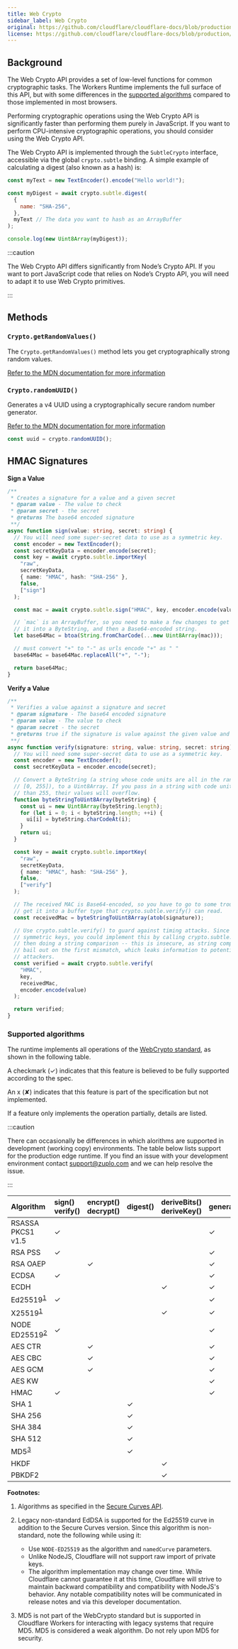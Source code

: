 ```yaml
---
title: Web Crypto
sidebar_label: Web Crypto
original: https://github.com/cloudflare/cloudflare-docs/blob/production/content/workers/runtime-apis/web-crypto.md
license: https://github.com/cloudflare/cloudflare-docs/blob/production/LICENSE
---
```


<style type="text/css">{`
/* This is here to make the table not scroll on full screen */
table th, table td {
  padding: 6px;
}
`}</style>

## Background

The Web Crypto API provides a set of low-level functions for common
cryptographic tasks. The Workers Runtime implements the full surface of this
API, but with some differences in the
[supported algorithms](#supported-algorithms) compared to those implemented in
most browsers.

Performing cryptographic operations using the Web Crypto API is significantly
faster than performing them purely in JavaScript. If you want to perform
CPU-intensive cryptographic operations, you should consider using the Web Crypto
API.

The Web Crypto API is implemented through the `SubtleCrypto` interface,
accessible via the global `crypto.subtle` binding. A simple example of
calculating a digest (also known as a hash) is:

```js
const myText = new TextEncoder().encode("Hello world!");

const myDigest = await crypto.subtle.digest(
  {
    name: "SHA-256",
  },
  myText // The data you want to hash as an ArrayBuffer
);

console.log(new Uint8Array(myDigest));
```

:::caution

The Web Crypto API differs significantly from Node’s Crypto API. If you want to
port JavaScript code that relies on Node’s Crypto API, you will need to adapt it
to use Web Crypto primitives.

:::

## Methods

### `Crypto.getRandomValues()`

The `Crypto.getRandomValues()` method lets you get cryptographically strong
random values.

[Refer to the MDN documentation for more information](https://developer.mozilla.org/en-US/docs/Web/API/Crypto/getRandomValues)

### `Crypto.randomUUID()`

Generates a v4 UUID using a cryptographically secure random number generator.

[Refer to the MDN documentation for more information](https://developer.mozilla.org/en-US/docs/Web/API/Crypto/randomUUID)

```ts
const uuid = crypto.randomUUID();
```

## HMAC Signatures

**Sign a Value**

```ts
/**
 * Creates a signature for a value and a given secret
 * @param value - The value to check
 * @param secret - the secret
 * @returns The base64 encoded signature
 **/
async function sign(value: string, secret: string) {
  // You will need some super-secret data to use as a symmetric key.
  const encoder = new TextEncoder();
  const secretKeyData = encoder.encode(secret);
  const key = await crypto.subtle.importKey(
    "raw",
    secretKeyData,
    { name: "HMAC", hash: "SHA-256" },
    false,
    ["sign"]
  );

  const mac = await crypto.subtle.sign("HMAC", key, encoder.encode(value));

  // `mac` is an ArrayBuffer, so you need to make a few changes to get
  // it into a ByteString, and then a Base64-encoded string.
  let base64Mac = btoa(String.fromCharCode(...new Uint8Array(mac)));

  // must convert "+" to "-" as urls encode "+" as " "
  base64Mac = base64Mac.replaceAll("+", "-");

  return base64Mac;
}
```

**Verify a Value**

```ts
/**
 * Verifies a value against a signature and secret
 * @param signature - The base64 encoded signature
 * @param value - The value to check
 * @param secret - the secret
 * @returns true if the signature is value against the given value and secret
 **/
async function verify(signature: string, value: string, secret: string) {
  // You will need some super-secret data to use as a symmetric key.
  const encoder = new TextEncoder();
  const secretKeyData = encoder.encode(secret);

  // Convert a ByteString (a string whose code units are all in the range
  // [0, 255]), to a Uint8Array. If you pass in a string with code units larger
  // than 255, their values will overflow.
  function byteStringToUint8Array(byteString) {
    const ui = new Uint8Array(byteString.length);
    for (let i = 0; i < byteString.length; ++i) {
      ui[i] = byteString.charCodeAt(i);
    }
    return ui;
  }

  const key = await crypto.subtle.importKey(
    "raw",
    secretKeyData,
    { name: "HMAC", hash: "SHA-256" },
    false,
    ["verify"]
  );

  // The received MAC is Base64-encoded, so you have to go to some trouble to
  // get it into a buffer type that crypto.subtle.verify() can read.
  const receivedMac = byteStringToUint8Array(atob(signature));

  // Use crypto.subtle.verify() to guard against timing attacks. Since HMACs use
  // symmetric keys, you could implement this by calling crypto.subtle.sign() and
  // then doing a string comparison -- this is insecure, as string comparisons
  // bail out on the first mismatch, which leaks information to potential
  // attackers.
  const verified = await crypto.subtle.verify(
    "HMAC",
    key,
    receivedMac,
    encoder.encode(value)
  );

  return verified;
}
```

### Supported algorithms

The runtime implements all operations of the
[WebCrypto standard](https://www.w3.org/TR/WebCryptoAPI/), as shown in the
following table.

A checkmark (✓) indicates that this feature is believed to be fully supported
according to the spec.

An x (✘) indicates that this feature is part of the specification but not
implemented.

If a feature only implements the operation partially, details are listed.

:::caution

There can occasionally be differences in which alorithms are supported in
development (working copy) environments. The table below lists support for the
production edge runtime. If you find an issue with your development environment
contact support@zuplo.com and we can help resolve the issue.

:::

| Algorithm                                          | sign()<br/>verify() | encrypt()<br/>decrypt() | digest() | deriveBits()<br/>deriveKey() | generateKey() | wrapKey()<br/>unwrapKey() | exportKey() | importKey() |
| :------------------------------------------------- | :------------------ | :---------------------- | :------- | :--------------------------- | :------------ | :------------------------ | :---------- | :---------- |
| RSASSA PKCS1 v1.5                                  | ✓                   |                         |          |                              | ✓             |                           | ✓           | ✓           |
| RSA PSS                                            | ✓                   |                         |          |                              | ✓             |                           | ✓           | ✓           |
| RSA OAEP                                           |                     | ✓                       |          |                              | ✓             | ✓                         | ✓           | ✓           |
| ECDSA                                              | ✓                   |                         |          |                              | ✓             |                           | ✓           | ✓           |
| ECDH                                               |                     |                         |          | ✓                            | ✓             |                           | ✓           | ✓           |
| Ed25519<sup><a href="#footnote-1">1</a></sup>      | ✓                   |                         |          |                              | ✓             |                           | ✓           | ✓           |
| X25519<sup><a href="#footnote-1">1</a></sup>       |                     |                         |          | ✓                            | ✓             |                           | ✓           | ✓           |
| NODE ED25519<sup><a href="#footnote-2">2</a></sup> | ✓                   |                         |          |                              | ✓             |                           | ✓           | ✓           |
| AES CTR                                            |                     | ✓                       |          |                              | ✓             | ✓                         | ✓           | ✓           |
| AES CBC                                            |                     | ✓                       |          |                              | ✓             | ✓                         | ✓           | ✓           |
| AES GCM                                            |                     | ✓                       |          |                              | ✓             | ✓                         | ✓           | ✓           |
| AES KW                                             |                     |                         |          |                              | ✓             | ✓                         | ✓           | ✓           |
| HMAC                                               | ✓                   |                         |          |                              | ✓             |                           | ✓           | ✓           |
| SHA 1                                              |                     |                         | ✓        |                              |               |                           |             |             |
| SHA 256                                            |                     |                         | ✓        |                              |               |                           |             |             |
| SHA 384                                            |                     |                         | ✓        |                              |               |                           |             |             |
| SHA 512                                            |                     |                         | ✓        |                              |               |                           |             |             |
| MD5<sup><a href="#footnote-3">3</a></sup>          |                     |                         | ✓        |                              |               |                           |             |             |
| HKDF                                               |                     |                         |          | ✓                            |               |                           |             | ✓           |
| PBKDF2                                             |                     |                         |          | ✓                            |               |                           |             | ✓           |

**Footnotes:**

1.  <a name="footnote-1"></a> Algorithms as specified in the
    [Secure Curves API](https://wicg.github.io/webcrypto-secure-curves).
2.  <a name="footnote-2"></a> Legacy non-standard EdDSA is supported for the
    Ed25519 curve in addition to the Secure Curves version. Since this algorithm
    is non-standard, note the following while using it:

    - Use `NODE-ED25519` as the algorithm and `namedCurve` parameters.
    - Unlike NodeJS, Cloudflare will not support raw import of private keys.
    - The algorithm implementation may change over time. While Cloudflare cannot
      guarantee it at this time, Cloudflare will strive to maintain backward
      compatibility and compatibility with NodeJS's behavior. Any notable
      compatibility notes will be communicated in release notes and via this
      developer documentation.

3.  <a name="footnote-3"></a> MD5 is not part of the WebCrypto standard but is
    supported in Cloudflare Workers for interacting with legacy systems that
    require MD5. MD5 is considered a weak algorithm. Do not rely upon MD5 for
    security.
